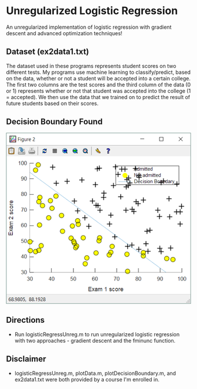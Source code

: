 # Unregularized Logistic Regression
An unregularized implementation of logistic regression with gradient descent and advanced optimization techniques!

## Dataset (ex2data1.txt)
The dataset used in these programs represents student scores on two different tests. My programs use machine learning to classify/predict, based on the data, whether or not a student will be accepted into a certain college. The first two columns are the test scores and the third column of the data (0 or 1) represents whether or not that student was accepted into the college (1 = accepted). We then use the data that we trained on to predict the result of future students based on their scores.

## Decision Boundary Found
![Unregularized Data Decision Boundary](https://github.com/Kyle-P/Machine-Learning-With-Octave/blob/master/Screenshots/DecisionBoundaryUnregularized.PNG "The linear decision boundary fit by machine learning for this unregularized training data")

## Directions
* Run logisticRegressUnreg.m to run unregularized logistic regression with two approaches - gradient descent and the fminunc function.

## Disclaimer
* logisticRegressUnreg.m, plotData.m, plotDecisionBoundary.m, and ex2data1.txt were both provided by a course I'm enrolled in.
